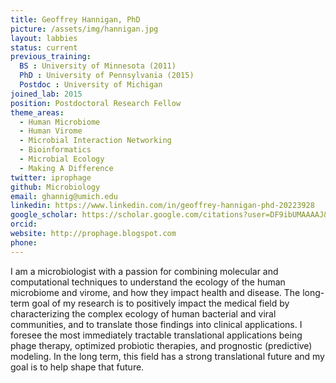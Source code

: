 ```yaml
---
title: Geoffrey Hannigan, PhD
picture: /assets/img/hannigan.jpg
layout: labbies
status: current
previous_training:
  BS : University of Minnesota (2011)
  PhD : University of Pennsylvania (2015)
  Postdoc : University of Michigan
joined_lab: 2015
position: Postdoctoral Research Fellow
theme_areas:
  - Human Microbiome
  - Human Virome
  - Microbial Interaction Networking
  - Bioinformatics
  - Microbial Ecology
  - Making A Difference
twitter: iprophage
github: Microbiology
email: ghannig@umich.edu
linkedin: https://www.linkedin.com/in/geoffrey-hannigan-phd-20223928
google_scholar: https://scholar.google.com/citations?user=DF9ibUMAAAAJ&hl=en
orcid: 
website: http://prophage.blogspot.com
phone:
---
```


I am a microbiologist with a passion for combining molecular and computational techniques to understand the ecology of the human microbiome and virome, and how they impact health and disease. The long-term goal of my research is to positively impact the medical field by characterizing the complex ecology of human bacterial and viral communities, and to translate those findings into clinical applications. I foresee the most immediately tractable translational applications being phage therapy, optimized probiotic therapies, and prognostic (predictive) modeling. In the long term, this field has a strong translational future and my goal is to help shape that future.

